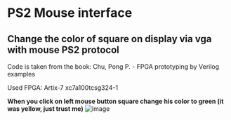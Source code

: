 # PS2 Mouse interface
## Change the color of square on display via vga with mouse PS2 protocol

Code is taken from the book: Chu, Pong P. - FPGA prototyping by Verilog examples 

Used FPGA: Artix-7 xc7a100tcsg324-1

**When you click on left mouse button square change his color to green (it was yellow, just trust me)**
![image](https://user-images.githubusercontent.com/80702083/236959000-6f1ef43e-f021-45a0-ad5a-c6f0ce38cb45.png)

